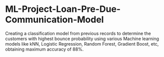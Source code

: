 # ML-Project-Loan-Pre-Due-Communication-Model
Creating a classification model from previous records to determine the customers with highest bounce probability using various Machine learning models like kNN, Logistic Regression, Random Forest, Gradient Boost, etc, obtaining maximum accuracy of 88\%.
